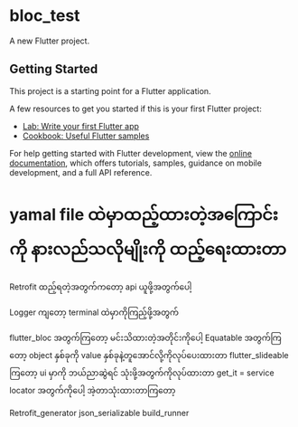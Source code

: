 # bloc_test

A new Flutter project.

## Getting Started

This project is a starting point for a Flutter application.

A few resources to get you started if this is your first Flutter project:

- [Lab: Write your first Flutter app](https://docs.flutter.dev/get-started/codelab)
- [Cookbook: Useful Flutter samples](https://docs.flutter.dev/cookbook)

For help getting started with Flutter development, view the
[online documentation](https://docs.flutter.dev/), which offers tutorials,
samples, guidance on mobile development, and a full API reference.

# yamal file ထဲမှာထည့်ထားတဲ့အကြောင်းကို နားလည်သလိုမျိုးကို ထည့်ရေးထားတာ

Retrofit ထည့်ရတဲ့အတွက်ကတော့ api ယူဖို့အတွက်ပေါ့

Logger ကျတော့ terminal ထဲမှာကိုကြည့်ဖို့အတွက်

flutter_bloc အတွက်ကြတော့ 
မင်းသိထားတဲ့အတိုင်းကိုပေါ့
Equatable အတွက်ကြတော့ object နှစ်ခုကို value နှစ်ခုနဲ့တူအောင်လို့ကိုလုပ်ပေးထားတာ
flutter_slideable ကြတော့ ui မှာကို ဘယ်ညာဆွဲရင် သုံးဖို့အတွက်ကိုလုပ်ထားတာ
get_it = service locator အတွက်ကိုပေါ့ အဲ့တာသုံးထားတာကြတော့ 

Retrofit_generator 
json_serializable
build_runner
